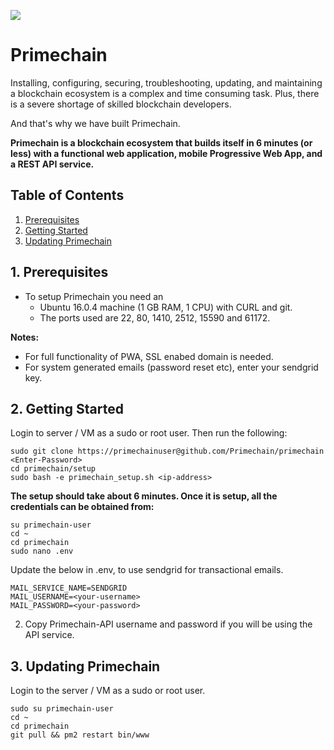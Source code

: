 ![](https://www.primechaintech.com/demo/img/github.jpg)

# Primechain

Installing, configuring, securing, troubleshooting, updating, and maintaining a blockchain ecosystem is a complex and time consuming task. Plus, there is a severe shortage of skilled blockchain developers. 

And that's why we have built Primechain.

**Primechain is a blockchain ecosystem that builds itself in 6 minutes (or less) with a functional web application, mobile Progressive Web App, and a REST API service.**

Table of Contents
-----------------
1. [Prerequisites](#1-prerequisites)
2. [Getting Started](#2-getting-started)
3. [Updating Primechain](#3-updating-primechain)

## 1. Prerequisites
- To setup Primechain you need an 
  - Ubuntu 16.0.4 machine (1 GB RAM, 1 CPU) with CURL and git. 
  - The ports used are 22, 80, 1410, 2512, 15590 and 61172.

**Notes:** 
- For full functionality of PWA, SSL enabed domain is needed. 
- For system generated emails (password reset etc), enter your sendgrid key.

## 2. Getting Started

Login to server / VM as a sudo or root user. Then run the following:
```
sudo git clone https://primechainuser@github.com/Primechain/primechain
<Enter-Password>
cd primechain/setup
sudo bash -e primechain_setup.sh <ip-address>
```
**The setup should take about 6 minutes. Once it is setup, all the credentials can be obtained from:**
```
su primechain-user 
cd ~
cd primechain
sudo nano .env
```
Update the below in .env, to use sendgrid for transactional emails.
```
MAIL_SERVICE_NAME=SENDGRID
MAIL_USERNAME=<your-username>
MAIL_PASSWORD=<your-password>
```
2. Copy Primechain-API username and password if you will be using the API service.

## 3. Updating Primechain 

Login to the server / VM as a sudo or root user.

```
sudo su primechain-user 
cd ~
cd primechain
git pull && pm2 restart bin/www
```
